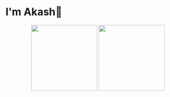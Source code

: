 # I'm Akash👋
<p align="center">
 <img height="180em" src="https://github-readme-stats.vercel.app/api?username=akash-karve-dev&show_icons=true&include_all_commits=true&layout=compact&theme=radical" align="center" />
 <img height="180em" src="https://github-readme-stats.vercel.app/api/top-langs/?username=akash-karve-dev&include_all_commits=true&size_weight=0.5&count_weight=0.5&langs_count=8&layout=compact&theme=radical" align="center" />
</p>
